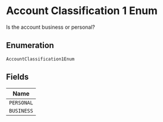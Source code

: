 
# Account Classification 1 Enum

Is the account business or personal?

## Enumeration

`AccountClassification1Enum`

## Fields

| Name |
|  --- |
| `PERSONAL` |
| `BUSINESS` |

